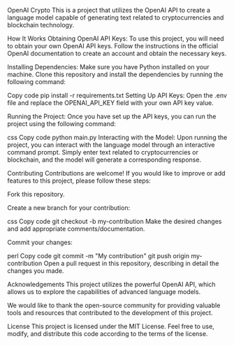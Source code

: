 OpenAI Crypto
This is a project that utilizes the OpenAI API to create a language model capable of generating text related to cryptocurrencies and blockchain technology.

How It Works
Obtaining OpenAI API Keys: To use this project, you will need to obtain your own OpenAI API keys. Follow the instructions in the official OpenAI documentation to create an account and obtain the necessary keys.

Installing Dependencies: Make sure you have Python installed on your machine. Clone this repository and install the dependencies by running the following command:

Copy code
pip install -r requirements.txt
Setting Up API Keys: Open the .env file and replace the OPENAI_API_KEY field with your own API key value.

Running the Project: Once you have set up the API keys, you can run the project using the following command:

css
Copy code
python main.py
Interacting with the Model: Upon running the project, you can interact with the language model through an interactive command prompt. Simply enter text related to cryptocurrencies or blockchain, and the model will generate a corresponding response.

Contributing
Contributions are welcome! If you would like to improve or add features to this project, please follow these steps:

Fork this repository.

Create a new branch for your contribution:

css
Copy code
git checkout -b my-contribution
Make the desired changes and add appropriate comments/documentation.

Commit your changes:

perl
Copy code
git commit -m "My contribution"
git push origin my-contribution
Open a pull request in this repository, describing in detail the changes you made.

Acknowledgements
This project utilizes the powerful OpenAI API, which allows us to explore the capabilities of advanced language models.

We would like to thank the open-source community for providing valuable tools and resources that contributed to the development of this project.

License
This project is licensed under the MIT License. Feel free to use, modify, and distribute this code according to the terms of the license.
